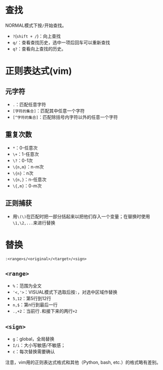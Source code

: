 # 查找
NORMAL模式下按`/`开始查找。
- `?`(`shift + /`)：向上查找
- `q/`：查看查找历史，选中一项后回车可以重新查找
- `q?`：查看向上查找的历史。

# 正则表达式(vim)

## 元字符
- `.`：匹配任意字符
- `[字符的集合]`：匹配其中任意一个字符
- `[^字符的集合]`：匹配除括号内字符以外的任意一个字符
## 重复次数
- `*`：0-任意次
- `\+`：1-任意次
- `\?`：0-1次
- `\{n,m}`：n-m次
- `\{n}`：n次
- `\{n,}`：n-任意次
- `\{,m}`：0-m次
## 正则捕获
- 用`\(\)`在匹配时把一部分括起来以把他们存入一个变量；在替换时使用`\1,\2,...`来进行替换

# 替换
```vim
:<range>s/<original>/<target>/<sign>
```
## `<range>`
- `%`：范围为全文
- `'<,'>`：VISUAL模式下选取后按`:`，对选中区域作替换
- `5,12`：第5行到12行
- `n,$`：第n行到最后一行
- `.,+2`：当前行`.`和接下来的两行`+2`

## `<sign>`
- `g`：global，全局替换
- `I/i`：大小写敏感/不敏感；
- `c`：每次替换需要确认

注意，vim用的正则表达式格式和其他（Python, bash, etc.）的格式略有差别。

